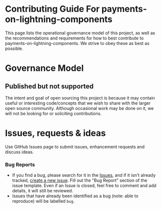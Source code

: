 # Contributing Guide For payments-on-lightning-components

This page lists the operational governance model of this project, as well as the recommendations and requirements for how to best contribute to payments-on-lightning-components. We strive to obey these as best as possible.

# Governance Model
## Published but not supported

The intent and goal of open sourcing this project is because it may contain useful or interesting code/concepts that we wish to share with the larger open source community. Although occasional work may be done on it, we will not be looking for or soliciting contributions.

# Issues, requests & ideas

Use GitHub Issues page to submit issues, enhancement requests and discuss ideas.

### Bug Reports
-  If you find a bug, please search for it in the [Issues](https://github.com/forcedotcom/payments-on-lightning-components/issues), and if it isn't already tracked,
   [create a new issue](https://github.com/forcedotcom/payments-on-lightning-components/issues/new). Fill out the "Bug Report" section of the issue template. Even if an Issue is closed, feel free to comment and add details, it will still
   be reviewed.
-  Issues that have already been identified as a bug (note: able to reproduce) will be labelled `bug`.
